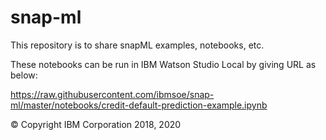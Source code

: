 # snap-ml

This repository is to share snapML examples, notebooks, etc.

These notebooks can be run in IBM Watson Studio Local by giving URL as below:

https://raw.githubusercontent.com/ibmsoe/snap-ml/master/notebooks/credit-default-prediction-example.ipynb

&copy; Copyright IBM Corporation 2018, 2020
